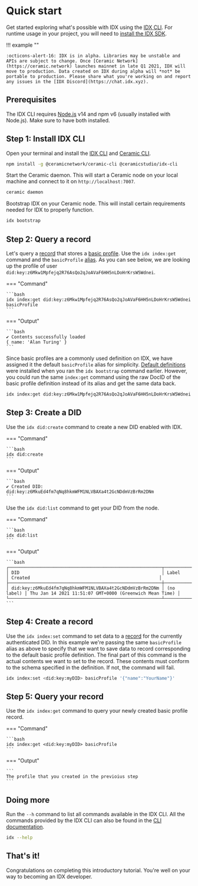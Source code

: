 # Quick start

Get started exploring what's possible with IDX using the [IDX CLI](../reference/cli.md). For runtime usage in your project, you will need to [install the IDX SDK](../reference/idx.md).

!!! example ""

    :octicons-alert-16: IDX is in alpha. Libraries may be unstable and APIs are subject to change. Once [Ceramic Network](https://ceramic.network) launches mainnet in late Q1 2021, IDX will move to production. Data created on IDX during alpha will *not* be portable to production. Please share what you're working on and report any issues in the [IDX Discord](https://chat.idx.xyz).

## **Prerequisites**

The IDX CLI requires [Node.js](https://nodejs.org/en/) v14 and npm v6 (usually installed with Node.js). Make sure to have both installed.

## **Step 1: Install IDX CLI**

Open your terminal and install the [IDX CLI](../reference/cli.md) and [Ceramic CLI](https://developers.ceramic.network/build/quick-start/#install-the-cli).

```bash
npm install -g @ceramicnetwork/ceramic-cli @ceramicstudio/idx-cli
```

Start the Ceramic daemon. This will start a Ceramic node on your local machine and connect to it on `http://localhost:7007`.

```bash
ceramic daemon
```

Bootstrap IDX on your Ceramic node. This will install certain requirements needed for IDX to properly function.

```bash
idx bootstrap
```

## **Step 2: Query a record**

Let's query a [record](../learn/glossary.md#record) that stores a [basic profile](../guides/definitions/default.md#basic-profile). Use the `idx index:get` command and the `basicProfile` [alias](../learn/glossary.md#alias). As you can see below, we are looking up the profile of user `did:key:z6Mkw1Mpfejq2R76AsQo2qJoAVaF6HH5nLDoHrKrsW5Wdnei`.

=== "Command"

    ```bash
    idx index:get did:key:z6Mkw1Mpfejq2R76AsQo2qJoAVaF6HH5nLDoHrKrsW5Wdnei basicProfile
    ```

=== "Output"

    ```bash
    ✔ Contents successfully loaded
    { name: 'Alan Turing' }
    ```

Since basic profiles are a commonly used definition on IDX, we have assigned it the default `basicProfile` alias for simplicity. [Default definitions](../guides/definitions/default.md) were installed when you ran the `idx bootstrap` command earlier. However, you could run the same `index:get` command using the raw DocID of the basic profile definition instead of its alias and get the same data back.

```bash
idx index:get did:key:z6Mkw1Mpfejq2R76AsQo2qJoAVaF6HH5nLDoHrKrsW5Wdnei kjzl6cwe1jw14bdsytwychcd91fcc7xibfj8bc0r2h3w5wm8t6rt4dtlrotl1ou
```

## **Step 3: Create a DID**

Use the `idx did:create` command to create a new DID enabled with IDX.

=== "Command"

    ```bash
    idx did:create
    ```

=== "Output"

    ```bash
    ✔ Created DID: did:key:z6MkuEd4fm7qNq8hkmWFM1NLVBAXa4t2GcNDdmVzBrRm2DNm
    ```

Use the `idx did:list` command to get your DID from the node.

=== "Command"

    ```bash
    idx did:list
    ```

=== "Output"

    ```bash
    ┌──────────────────────────────────────────────────────────┬────────────┬─────────────────────────────────────────────────────────┐
    │ DID                                                      │ Label      │ Created                                                 │
    ├──────────────────────────────────────────────────────────┼────────────┼─────────────────────────────────────────────────────────┤
    │ did:key:z6MkuEd4fm7qNq8hkmWFM1NLVBAXa4t2GcNDdmVzBrRm2DNm │ (no label) │ Thu Jan 14 2021 11:51:07 GMT+0000 (Greenwich Mean Time) │
    └──────────────────────────────────────────────────────────┴────────────┴─────────────────────────────────────────────────────────┘
    ```

## **Step 4: Create a record**

Use the `idx index:set` command to set data to a [record](../learn/glossary.md#record) for the currently authenticated DID. In this example we're passing the same `basicProfile` alias as above to specify that we want to save data to record corresponding to the default basic profile definition. The final part of this command is the actual contents we want to set to the record. These contents must conform to the schema specified in the definition. If not, the command will fail.

```bash
idx index:set <did:key:myDID> basicProfile '{"name":"YourName"}'
```

## **Step 5: Query your record**

Use the `idx index:get` command to query your newly created basic profile record.

=== "Command"

    ```bash
    idx index:get <did:key:myDID> basicProfile
    ```

=== "Output"

    ```
    The profile that you created in the previoius step
    ```

## **Doing more**

Run the `--h` command to list all commands available in the IDX CLI. All the commands provided by the IDX CLI can also be found in the [CLI documentation](https://github.com/ceramicstudio/idx-cli#idx-cli).

```bash
idx --help
```

## **That's it!**

Congratulations on completing this introductory tutorial. You're well on your way to becoming an IDX developer.
